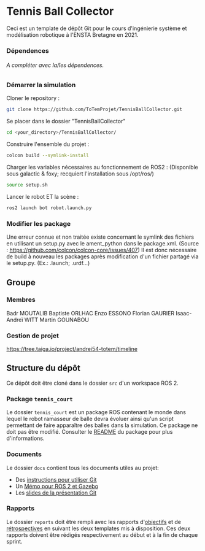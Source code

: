 # Tennis Ball Collector

Ceci est un template de dépôt Git pour le cours d'ingénierie système et modélisation robotique à l'ENSTA Bretagne en 2021.

### Dépendences

###### A compléter avec la/les dépendences.


### Démarrer la simulation

Cloner le repository :
```bash
git clone https://github.com/ToTemProjet/TennisBallCollector.git
```

Se placer dans le dossier "TennisBallCollector"
```bash
cd <your_directory>/TennisBallCollector/
```

Construire l'ensemble du projet :
```bash
colcon build --symlink-install
```

Charger les variables nécessaires au fonctionnement de ROS2 : (Disponible sous galactic & foxy; recquiert l'installation sous /opt/ros/<distro>)
```bash
source setup.sh
```

Lancer le robot ET la scène :
```bash
ros2 launch bot robot.launch.py
```

### Modifier les package

Une erreur connue et non traitée existe concernant le symlink des fichiers en utilisant un setup.py avec le ament_python dans le package.xml. (Source : https://github.com/colcon/colcon-core/issues/407) Il est donc nécessaire de build à nouveau les packages après modification d'un fichier partagé via le setup.py. (Ex.: .launch; .urdf...)

## Groupe

### Membres

Badr MOUTALIB
Baptiste ORLHAC
Enzo ESSONO
Florian GAURIER
Isaac-Andreï WITT
Martin GOUNABOU

### Gestion de projet

https://tree.taiga.io/project/andrei54-totem/timeline


## Structure du dépôt

Ce dépôt doit être cloné dans le dossier `src` d'un workspace ROS 2.

### Package `tennis_court`

Le dossier `tennis_court` est un package ROS contenant le monde dans lequel le robot ramasseur de balle devra évoluer ainsi qu'un script permettant de faire apparaître des balles dans la simulation.
Ce package ne doit pas être modifié.
Consulter le [README](tennis_court/README.md) du package pour plus d'informations.


### Documents

Le dossier `docs` contient tous les documents utiles au projet:
- Des [instructions pour utiliser Git](docs/GitWorkflow.md)
- Un [Mémo pour ROS 2 et Gazebo](docs/Memo_ROS2.pdf)
- Les [slides de la présentation Git](docs/GitPresentation.pdf)


### Rapports

Le dossier `reports` doit être rempli avec les rapports d'[objectifs](../reports/GoalsTemplate.md) et de [rétrospectives](../reports/DebriefTemplate.md) en suivant les deux templates mis à disposition. Ces deux rapports doivent être rédigés respectivement au début et à la fin de chaque sprint.

